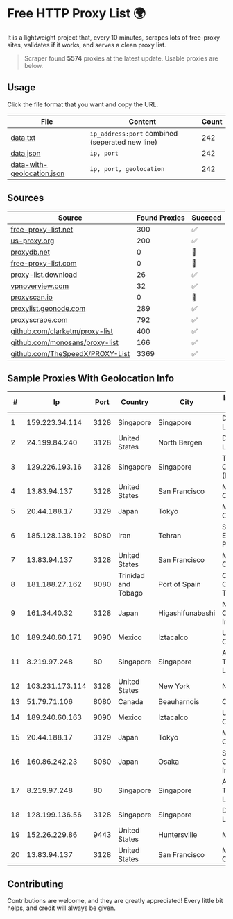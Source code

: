 
# Free HTTP Proxy List 🌍

It is a lightweight project that, every 10 minutes, scrapes lots of free-proxy sites, validates if it works, and serves a clean proxy list.


> Scraper found **5574** proxies at the latest update. Usable proxies are below.

## Usage

Click the file format that you want and copy the URL.


|File|Content|Count|
|----|-------|-----|
|[data.txt](https://raw.githubusercontent.com/themiralay/Proxy-List-World/master/data.txt)|`ip_address:port` combined (seperated new line)|242|
|[data.json](https://raw.githubusercontent.com/themiralay/Proxy-List-World/master/data.json)|`ip, port`|242|
|[data-with-geolocation.json](https://raw.githubusercontent.com/themiralay/Proxy-List-World/master/data-with-geolocation.json)|`ip, port, geolocation`|242|

## Sources

|Source|Found Proxies|Succeed|
|------|-------------|-------|
|[free-proxy-list.net](https://free-proxy-list.net)|300|✅|
|[us-proxy.org](https://www.us-proxy.org)|200|✅|
|[proxydb.net](http://proxydb.net)|0|🚫|
|[free-proxy-list.com](https://free-proxy-list.com/?page=&port=&type%5B%5D=http&type%5B%5D=https&up_time=0&search=Search)|0|🚫|
|[proxy-list.download](https://www.proxy-list.download/HTTP)|26|✅|
|[vpnoverview.com](https://vpnoverview.com/privacy/anonymous-browsing/free-proxy-servers)|32|✅|
|[proxyscan.io](https://www.proxyscan.io)|0|🚫|
|[proxylist.geonode.com](https://proxylist.geonode.com/api/proxy-list?limit=300&page=1&sort_by=lastChecked&sort_type=desc&protocols=http,https)|289|✅|
|[proxyscrape.com](https://api.proxyscrape.com/v2/?request=displayproxies&protocol=http&timeout=10000&country=all&ssl=all&anonymity=all)|792|✅|
|[github.com/clarketm/proxy-list](https://raw.githubusercontent.com/clarketm/proxy-list/master/proxy-list-raw.txt)|400|✅|
|[github.com/monosans/proxy-list](https://raw.githubusercontent.com/monosans/proxy-list/main/proxies/http.txt)|166|✅|
|[github.com/TheSpeedX/PROXY-List](https://raw.githubusercontent.com/TheSpeedX/PROXY-List/master/http.txt)|3369|✅|


## Sample Proxies With Geolocation Info

|#|Ip|Port|Country|City|Internet Service Provider|
|-|--|----|-------|----|-------------------------|
|1|159.223.34.114|3128|Singapore|Singapore|DigitalOcean, LLC|
|2|24.199.84.240|3128|United States|North Bergen|DigitalOcean, LLC|
|3|129.226.193.16|3128|Singapore|Singapore|Tencent Cloud Computing (Beijing) Co|
|4|13.83.94.137|3128|United States|San Francisco|Microsoft Corporation|
|5|20.44.188.17|3129|Japan|Tokyo|Microsoft Corporation|
|6|185.128.138.192|8080|Iran|Tehran|Sefroyek Pardaz Engineering PJSC|
|7|13.83.94.137|3128|United States|San Francisco|Microsoft Corporation|
|8|181.188.27.162|8080|Trinidad and Tobago|Port of Spain|Columbus Communications Trinidad Limited.|
|9|161.34.40.32|3128|Japan|Higashifunabashi|NTT PC Communications, Inc.|
|10|189.240.60.171|9090|Mexico|Iztacalco|Uninet S.A. de C.V.|
|11|8.219.97.248|80|Singapore|Singapore|Alibaba (US) Technology Co., Ltd.|
|12|103.231.173.114|3128|United States|New York|Netsec Limited|
|13|51.79.71.106|8080|Canada|Beauharnois|OVH SAS|
|14|189.240.60.163|9090|Mexico|Iztacalco|Uninet S.A. de C.V.|
|15|20.44.188.17|3129|Japan|Tokyo|Microsoft Corporation|
|16|160.86.242.23|8080|Japan|Osaka|Sony Network Communications Inc|
|17|8.219.97.248|80|Singapore|Singapore|Alibaba (US) Technology Co., Ltd.|
|18|128.199.136.56|3128|Singapore|Singapore|DigitalOcean, LLC|
|19|152.26.229.86|9443|United States|Huntersville|MCNC|
|20|13.83.94.137|3128|United States|San Francisco|Microsoft Corporation|



## Contributing

Contributions are welcome, and they are greatly appreciated! Every
little bit helps, and credit will always be given.

